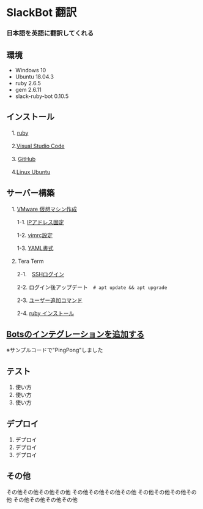 # SlackBot 翻訳
### 日本語を英語に翻訳してくれる


## 環境


- Windows 10
- Ubuntu 18.04.3
- ruby 2.6.5
- gem 2.6.11
- slack-ruby-bot 0.10.5


## インストール


　1. <a href ="https://prog-8.com/docs/ruby-env-win">ruby</a>


　2.<a href ="https://azure.microsoft.com/ja-jp/products/visual-studio-code/">Visual Studio Code</a>


　3. <a href ="https://qiita.com/Kenta-Okuda/items/c3dcd60a80a82147e1bf">GitHub</a>


　4.<a href ="http://namco.hatenablog.jp/entry/2018/04/28/063059">Linux Ubuntu</a>


## サーバー構築

　1. <a href ="http://namco.hatenablog.jp/entry/2018/04/28/063059">VMware 仮想マシン作成</a>

　　1-1. <a href ="https://www.yokoweb.net/2018/05/09/ubuntu18-network-fix-ip-address/">IPアドレス固定</a>

　　1-2. <a href ="https://qiita.com/iwaseasahi/items/0b2da68269397906c14c">vimrc設定</a>

　　1-3. <a href ="https://magazine.rubyist.net/articles/0009/0009-YAML.html">YAML書式</a>  

　2. Tera Term

　　2-1.　<a href ="https://aquarius-train.hatenablog.com/entry/SSH%E3%81%AE%E8%A8%AD%E5%AE%9A%E6%89%8B%E9%A0%86%28Ubuntu18_04%29%E3%81%A8Windows%E3%81%8B%E3%82%89%E3%81%AE%E3%82%A2%E3%82%AF%E3%82%BB%E3%82%B9%E7%A2%BA%E8%AA%8D%E6%89%8B%E9%A0%86">SSHログイン</a>

　　2-2. ログイン後アップデート　`# apt update && apt upgrade`

　　2-3. <a href ="https://qiita.com/RYOSKATE/items/81b564b2ab281ec7f27d">ユーザー追加コマンド</a>

　　2-4. <a href ="https://qiita.com/banjo_kazui/items/b7f51dee80962421d628">ruby インストール</a>

## <a href ="https://hawksnowlog.blogspot.com/2017/12/create-slack-bot-with-ruby.html">Botsのインテグレーションを追加する</a>

※サンプルコードで"PingPong"しました


## テスト

1. 使い方
2. 使い方
3. 使い方

## デプロイ

1. デプロイ
2. デプロイ
3. デプロイ

## その他

その他その他その他その他
その他その他その他その他
その他その他その他その他
その他その他その他その他
